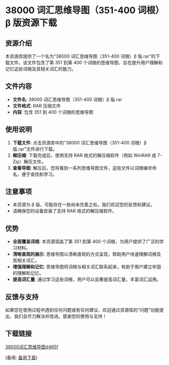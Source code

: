 # 38000 词汇思维导图（351-400 词根）β 版资源下载

## 资源介绍

本资源库提供了一个名为“38000 词汇思维导图（351-400 词根）β 版.rar”的下载文件。该文件包含了第 351 到第 400 个词根的思维导图，旨在提升用户理解和记忆这些词根及其相关词汇的能力。

## 文件内容

- **文件名**: 38000 词汇思维导图（351-400 词根）β 版.rar
- **文件格式**: RAR 压缩文件
- **内容**: 包含 351 到 400 个词根的思维导图

## 使用说明

1. **下载文件**: 点击资源库中的“38000 词汇思维导图（351-400 词根）β 版.rar”文件进行下载。
2. **解压缩**: 下载完成后，使用支持 RAR 格式的解压缩软件（例如 WinRAR 或 7-Zip）解压文件。
3. **查看导图**: 解压后，您将看到一系列思维导图文件，这些文件以词根编号命名，便于查找和学习。

## 注意事项

- 本资源为 β 版，可能存在一些尚未完善之处。我们欢迎您的反馈和建议。
- 请确保您的设备安装了支持 RAR 格式的解压缩软件。

## 优势

- **全面覆盖词根**: 本资源涵盖了第 351 到第 400 个词根，为用户提供了广泛的学习材料。
- **清晰直观的展示**: 思维导图以清晰直观的方式呈现，帮助用户快速理解词根及其相关词汇。
- **增强理解和记忆**: 思维导图将词根与相关词汇联系起来，有助于用户建立牢固的理解和记忆。
- **提高词汇量**: 通过学习这些词根，用户可以显著提高词汇量，丰富词汇运用。

## 反馈与支持

如果您在使用过程中遇到任何问题或有任何建议，欢迎通过资源库的“问题”功能提出，我们会尽力解决并改进。感谢您的使用与支持！

## 下载链接
[38000词汇思维导图d465f](https://pan.quark.cn/s/bd158b9c46a9) 

(备用: [备用下载](https://pan.baidu.com/s/11rxw9uUkbEmwnkT851_llw?pwd=1234))
